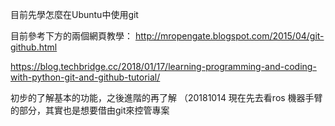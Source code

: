 
目前先學怎麼在Ubuntu中使用git

目前參考下方的兩個網頁教學：
http://mropengate.blogspot.com/2015/04/git-github.html

https://blog.techbridge.cc/2018/01/17/learning-programming-and-coding-with-python-git-and-github-tutorial/

初步的了解基本的功能，之後進階的再了解 （20181014 現在先去看ros 機器手臂的部分，其實也是想要借由git來控管專案
